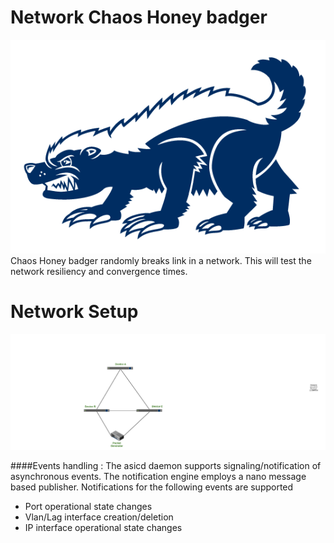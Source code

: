 # Network Chaos Honey badger
![logo](logo.png "logo")
Chaos Honey badger randomly breaks link in a network. This will test the network resiliency
and convergence times.

Network Setup
=============
![alt text](Network.png "Network Diagram")

####Events handling :
The asicd daemon supports signaling/notification of asynchronous events. The notification engine employs a nano message based publisher. Notifications for the following events are supported
- Port operational state changes
- Vlan/Lag interface creation/deletion
- IP interface operational state changes

